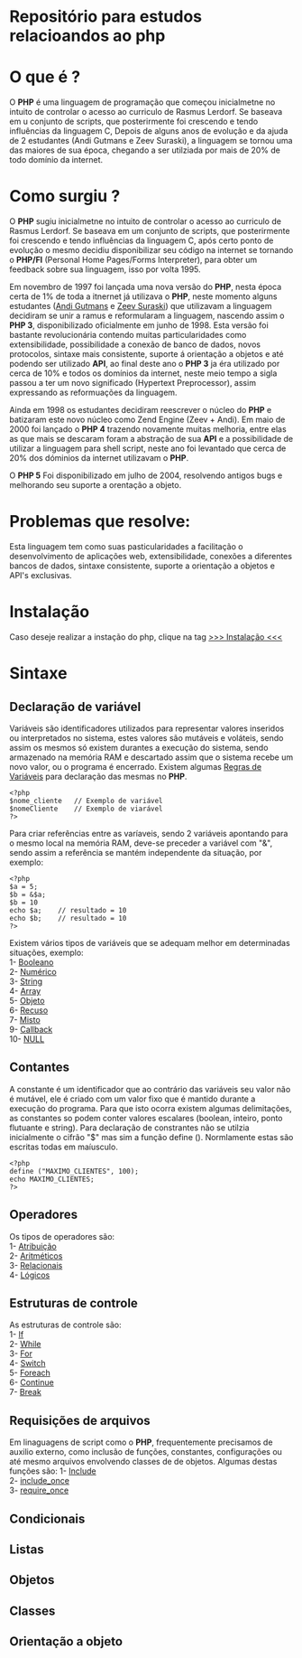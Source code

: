 # Repositório para estudos relacioandos ao php 

# O que é ?

O **PHP** é uma linguagem de programação que começou inicialmetne no intuito de controlar o acesso ao curriculo de Rasmus Lerdorf. Se baseava em u conjunto de scripts, que posterirmente foi crescendo e tendo influências da linguagem C, Depois de alguns anos de evolução e da ajuda de 2 estudantes (Andi Gutmans e Zeev Suraski), a linguagem se tornou uma das maiores de sua época, chegando a ser utilziada por mais de 20% de todo domínio da internet.

# Como surgiu ?

O **PHP** sugiu inicialmetne no intuito de controlar o acesso ao curriculo de Rasmus Lerdorf. Se baseava em um conjunto de scripts, que posterirmente foi crescendo e tendo influências da linguagem C, após certo ponto de evolução o mesmo decidiu disponibilizar seu código na internet se tornando o **PHP/FI** (Personal Home Pages/Forms Interpreter), para obter um feedback sobre sua linguagem, isso por volta 1995.

Em novembro de 1997 foi lançada uma nova versão do **PHP**, nesta época certa de 1% de toda a itnernet já utilizava o **PHP**, neste momento alguns estudantes ([Andi Gutmans](https://github.com/hyagocabrall/php-estudos/blob/master/criadores_php/andi_gutmans.md) e [Zeev Suraski](https://github.com/hyagocabrall/php-estudos/blob/master/criadores_php/zeev_suraski.md)) que utilizavam a linguagem decidiram se unir a ramus e reformularam a linguagem, nascendo assim o **PHP 3**, disponibilizado oficialmente em junho de 1998. Esta versão foi bastante revolucionária contendo muitas particularidades como extensibilidade, possibilidade a conexão de banco de dados, novos protocolos, sintaxe mais consistente, suporte á orientação a objetos e até podendo ser utilizado **API**, ao final deste ano o **PHP 3** ja éra utilizado por cerca de 10% e todos os domínios da internet, neste meio tempo a sigla passou a ter um novo significado (Hypertext Preprocessor), assim expressando as reformuações da linguagem.

Ainda em 1998 os estudantes decidiram reescrever o núcleo do **PHP** e batizaram este novo núcleo como Zend Engine (Zeev + Andi). Em maio de 2000 foi lançado o **PHP 4** trazendo novamente muitas melhoria, entre elas as que mais se descaram foram a abstração de sua **API** e a possibilidade de utilizar a linguagem para shell script, neste ano foi levantado que cerca de 20% dos dóminios da internet utilizavam o **PHP**.

O **PHP 5** Foi disponibilizado em julho de 2004, resolvendo antigos bugs e melhorando seu suporte a orentação a objeto.

# Problemas que resolve: 

Esta linguagem tem como suas pasticularidades a facilitação o desenvolvimento de aplicações web, extensibilidade, conexões a diferentes bancos de dados, sintaxe consistente, suporte a orientação a objetos e API's exclusivas.

# Instalação

 Caso deseje realizar a instação do php, clique na tag [ >>> Instalação <<< ](https://github.com/hyagocabrall/php-estudos/blob/master/INSTALACAO.md)

# Sintaxe 

## Declaração de variável

Variáveis são identificadores utilizados para representar valores inseridos ou interpretados no sistema, estes valores são mutáveis e voláteis, sendo assim os mesmos só existem durantes a execução do sistema, sendo armazenado na memória RAM e descartado assim que o sistema recebe um novo valor, ou o programa é encerrado. Existem algumas [Regras de Variáveis](https://github.com/hyagocabrall/php-estudos/blob/master/exemplos_variaveis/regras_variaveis.md) para declaração das mesmas no **PHP**.
```
<?php
$nome_cliente   // Exemplo de variável
$nomeCliente    // Exemplo de viarável
?>
```

Para criar referências entre as varíaveis, sendo 2 variáveis apontando para o mesmo local na memória RAM, deve-se preceder a variável com "&", sendo assim a referência se mantém independente da situação, por exemplo:

```
<?php
$a = 5;
$b = &$a;
$b = 10
echo $a;    // resultado = 10
echo $b;    // resultado = 10
?>
```
Existem vários tipos de variáveis que se adequam melhor em determinadas situações, exemplo:     
1- [Booleano](https://github.com/hyagocabrall/php-estudos/blob/master/exemplos_variaveis/booleano_variavel.md)  
2- [Numérico](https://github.com/hyagocabrall/php-estudos/blob/master/exemplos_variaveis/numerico_vaiavel.md)   
3- [String](https://github.com/hyagocabrall/php-estudos/blob/master/exemplos_variaveis/string_variavel.md)  
4- [Array](https://github.com/hyagocabrall/php-estudos/blob/master/exemplos_variaveis/array_variavel.md)    
5- [Objeto](https://github.com/hyagocabrall/php-estudos/blob/master/exemplos_variaveis/objeto_variavel.md)  
6- [Recuso](https://github.com/hyagocabrall/php-estudos/blob/master/exemplos_variaveis/recurso_variavel.md)      
7- [Misto](https://github.com/hyagocabrall/php-estudos/blob/master/exemplos_variaveis/misto_variaveis.md)          
9- [Callback](https://github.com/hyagocabrall/php-estudos/blob/master/exemplos_variaveis/callback_variaveis.md)      
10- [NULL](https://github.com/hyagocabrall/php-estudos/blob/master/exemplos_variaveis/null_variaveis.md)    

## Contantes

A constante é um identificador que ao contrário das variáveis seu valor não é mutável, ele é criado com um valor fixo que é mantido durante a execução do programa. Para que isto ocorra existem algumas delimitações, as constantes so podem conter valores escalares (boolean, inteiro, ponto flutuante e string). Para declaração de constrantes não se utilzia inicialmente o cifrão "$" mas sim a função define (). Normlamente estas são escritas todas em maíusculo.

```
<?php
define ("MAXIMO_CLIENTES", 100);
echo MAXIMO_CLIENTES;
?>
```

## Operadores

Os tipos de operadores são:         
1- [Atribuição](https://github.com/hyagocabrall/php-estudos/blob/master/exemplos_operadores/exemplo_atribuicao.md)  
2- [Aritméticos](https://github.com/hyagocabrall/php-estudos/blob/master/exemplos_operadores/exemplo_aritmeticos.md)    
3- [Relacionais](https://github.com/hyagocabrall/php-estudos/blob/master/exemplos_operadores/exemplo_relacionais.md)    
4- [Lógicos](https://github.com/hyagocabrall/php-estudos/blob/master/exemplos_operadores/exemplo_logicos.md)

## Estruturas de controle

As estruturas de controle são:          
1- [If](https://github.com/hyagocabrall/php-estudos/blob/master/exemplos_estruturas_controle/exemplo_if.md)  
2- [While](https://github.com/hyagocabrall/php-estudos/blob/master/exemplos_estruturas_controle/exemplo_while.md)   
3- [For](https://github.com/hyagocabrall/php-estudos/blob/master/exemplos_estruturas_controle/exemplo_for.md)   
4- [Switch](https://github.com/hyagocabrall/php-estudos/blob/master/exemplos_estruturas_controle/exemplo_switch.md)      
5- [Foreach](https://github.com/hyagocabrall/php-estudos/blob/master/exemplos_estruturas_controle/exemplo_foreach.md)   
6- [Continue](https://github.com/hyagocabrall/php-estudos/blob/master/exemplos_estruturas_controle/exemplo_break.md)    
7- [Break](https://github.com/hyagocabrall/php-estudos/blob/master/exemplos_estruturas_controle/exemplo_break.md)   

## Requisições de arquivos

Em linaguagens de script como o **PHP**, frequentemente precisamos de auxilio externo, como inclusão de funções, constantes, configurações ou até mesmo arquivos envolvendo classes de de objetos. Algumas destas funções são:
1- [Include <arquivo>]()            
2- [include_once <arquivo>]()           
3- [require_once <arquivo>]()           

## Condicionais

## Listas

## Objetos

## Classes

## Orientação a objeto
